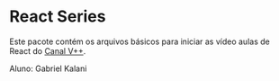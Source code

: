 # React Series
Este pacote contém os arquivos básicos para iniciar as vídeo aulas
de React do [Canal V++](https://youtube.com/user/VPlusPlus).

Aluno: Gabriel Kalani
